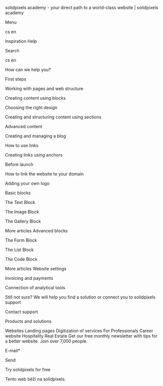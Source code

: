 <p>solidpixels academy - your direct path to a world-class website | solidpixels academy</p>
<p>Menu</p>
<p>cs en</p>
<p>Inspiration Help</p>
<p>Search</p>
<p>cs en</p>
<p>How can we help you?</p>
<p>First steps</p>
<p>Working with pages and web structure</p>
<p>Creating content using blocks</p>
<p>Choosing the right design</p>
<p>Creating and structuring content using sections</p>
<p>Advanced content</p>
<p>Creating and managing a blog</p>
<p>How to use links</p>
<p>Creating links using anchors</p>
<p>Before launch</p>
<p>How to link the website to your domain</p>
<p>Adding your own logo</p>
<p>Basic blocks</p>
<p>The Text Block</p>
<p>The Image Block</p>
<p>The Gallery Block</p>
<p>More articles Advanced blocks</p>
<p>The Form Block</p>
<p>The List Block</p>
<p>The Code Block</p>
<p>More articles Website settings</p>
<p>Invoicing and payments</p>
<p>Connection of analytical tools</p>
<p>Still not sure?
We will help you find a solution or connect you to solidpixels support</p>
<p>Contact support</p>
<p>Products and solutions</p>
<p>Websites
Landing pages
Digitization of services
For Professionals
 Career website
Hospitality
Real Estate
 Get our free monthly newsletter with tips for a better website. Join over 7,000 people.</p>
<p>E-mail*</p>
<p>Send</p>
<p>Try solidpixels for free</p>
<p>Tento web běží na solidpixels.</p>